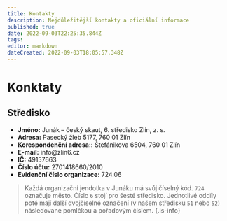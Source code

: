 ```yaml
---
title: Kontakty
description: Nejdůležitější kontakty a oficiální informace
published: true
date: 2022-09-03T22:25:35.844Z
tags: 
editor: markdown
dateCreated: 2022-09-03T18:05:57.348Z
---
```


# Konktaty
<h2>Středisko</h2>
<p>
  <ul>
    <li> <b>Jméno:</b> Junák – český skaut, 6. středisko Zlín, z. s. </li>
		<li> <b>Adresa:</b>	Pasecký žleb 5177, 760 01 Zlín </li>
		<li> <b>Korespondenční adresa::</b>	Štefánikova 6504, 760 01 Zlín </li>
		<li> <b>E-mail:</b> info@zlin6.cz </li>
		<li> <b>IČ:</b>	49157663 </li>
    <li> <b>Číslo účtu:</b>	2701418660/2010 </li>
    <li> <b>Evidenční číslo organizace:</b>	724.06 </li>
  </ul> 
</p>

> Každá organizační jendotka v Junáku má svůj číselný kód. `724` označuje město. Číslo `6` stojí pro šesté středisko. Jednotlivé oddíly poté mají další dvojčíselné označení (v našem středisku `51` nebo `52`) následované pomlčkou a pořadovým číslem.
{.is-info}

		

